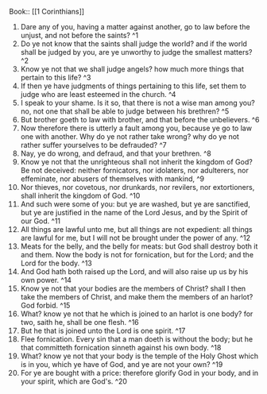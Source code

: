  Book:: [[1 Corinthians]]
 1. Dare any of you, having a matter against another, go to law before the unjust, and not before the saints? ^1
 2. Do ye not know that the saints shall judge the world? and if the world shall be judged by you, are ye unworthy to judge the smallest matters? ^2
 3. Know ye not that we shall judge angels? how much more things that pertain to this life? ^3
 4. If then ye have judgments of things pertaining to this life, set them to judge who are least esteemed in the church. ^4
 5. I speak to your shame. Is it so, that there is not a wise man among you? no, not one that shall be able to judge between his brethren? ^5
 6. But brother goeth to law with brother, and that before the unbelievers. ^6
 7. Now therefore there is utterly a fault among you, because ye go to law one with another. Why do ye not rather take wrong? why do ye not rather suffer yourselves to be defrauded? ^7
 8. Nay, ye do wrong, and defraud, and that your brethren. ^8
 9. Know ye not that the unrighteous shall not inherit the kingdom of God? Be not deceived: neither fornicators, nor idolaters, nor adulterers, nor effeminate, nor abusers of themselves with mankind, ^9
 10. Nor thieves, nor covetous, nor drunkards, nor revilers, nor extortioners, shall inherit the kingdom of God. ^10
 11. And such were some of you: but ye are washed, but ye are sanctified, but ye are justified in the name of the Lord Jesus, and by the Spirit of our God. ^11
 12. All things are lawful unto me, but all things are not expedient: all things are lawful for me, but I will not be brought under the power of any. ^12
 13. Meats for the belly, and the belly for meats: but God shall destroy both it and them. Now the body is not for fornication, but for the Lord; and the Lord for the body. ^13
 14. And God hath both raised up the Lord, and will also raise up us by his own power. ^14
 15. Know ye not that your bodies are the members of Christ? shall I then take the members of Christ, and make them the members of an harlot? God forbid. ^15
 16. What? know ye not that he which is joined to an harlot is one body? for two, saith he, shall be one flesh. ^16
 17. But he that is joined unto the Lord is one spirit. ^17
 18. Flee fornication. Every sin that a man doeth is without the body; but he that committeth fornication sinneth against his own body. ^18
 19. What? know ye not that your body is the temple of the Holy Ghost which is in you, which ye have of God, and ye are not your own? ^19
 20. For ye are bought with a price: therefore glorify God in your body, and in your spirit, which are God's. ^20
